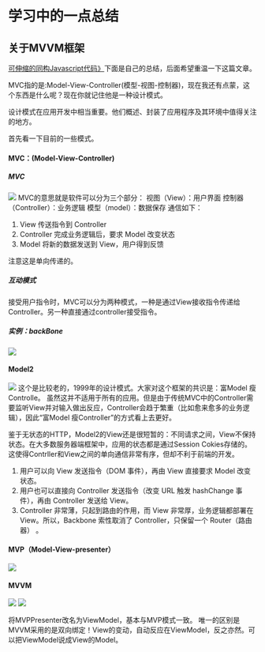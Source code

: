 # 学习中的一点总结

## 关于MVVM框架

[可伸缩的同构Javascript代码》](http://efe.baidu.com/blog/isomorphic/)下面是自己的总结，后面希望重温一下这篇文章。

MVC指的是:Model-View-Controller(模型-视图-控制器)，现在我还有点蒙，这个东西是什么呢？现在你就记住他是一种设计模式。

设计模式在应用开发中相当重要。他们概述、封装了应用程序及其环境中值得关注的地方。

首先看一下目前的一些模式。
#### MVC：(Model-View-Controller)
##### MVC
![](http://efe.baidu.com/blog/isomorphic/img/mvc.png)
MVC的意思就是软件可以分为三个部分：
视图（View）：用户界面
控制器（Controller）：业务逻辑
模型（model）：数据保存
通信如下：
1. View 传送指令到 Controller
2. Controller 完成业务逻辑后，要求 Model 改变状态
3. Model 将新的数据发送到 View，用户得到反馈

注意这是单向传递的。
##### 互动模式
接受用户指令时，MVC可以分为两种模式，一种是通过View接收指令传递给Controller。另一种直接通过controller接受指令。

##### 实例：backBone
![](http://efe.baidu.com/blog/isomorphic/img/backbone.png)

#### Model2 
![](http://efe.baidu.com/blog/isomorphic/img/model2.png)
这个是比较老的，1999年的设计模式。大家对这个框架的共识是：富Model 瘦Controlle。 虽然这并不适用于所有的应用。但是由于传统MVC中的Controller需要监听View并对输入做出反应，Controller会趋于繁重（比如愈来愈多的业务逻辑），因此“富Model 瘦Controller”的方式看上去更好。

鉴于无状态的HTTP，Model2的View还是很短暂的：不同请求之间，View不保持状态。在大多数服务器端框架中，应用的状态都是通过Session Cokies存储的。这使得Contrller和View之间的单向通信非常有序，但却不利于前端的开发。

1. 用户可以向 View 发送指令（DOM 事件），再由 View 直接要求 Model 改变状态。
2. 用户也可以直接向 Controller 发送指令（改变 URL 触发 hashChange 事件），再由 Controller 发送给 View。
3. Controller 非常薄，只起到路由的作用，而 View 非常厚，业务逻辑都部署在 View。所以，Backbone 索性取消了 Controller，只保留一个 Router（路由器） 。
#### MVP（Model-View-presenter）
![](http://efe.baidu.com/blog/isomorphic/img/mvp.png)

#### MVVM

![](http://efe.baidu.com/blog/isomorphic/img/mvvm.png)
![](http://www.ruanyifeng.com/blogimg/asset/2015/bg2015020110.png)

将MVPPresenter改名为ViewModel，基本与MVP模式一致。
唯一的区别是MVVM采用的是双向绑定！View的变动，自动反应在ViewModel，反之亦然。可以把ViewModel说成View的Model。